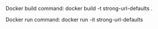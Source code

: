 Docker build command:
docker build -t strong-url-defaults .

Docker run command:
docker run -it strong-url-defaults
